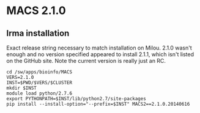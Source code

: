 MACS 2.1.0
==========

Irma installation
-----------------

Exact release string necessary to match installation on Milou.  2.1.0 wasn't
enough and no version specified appeared to install 2.1.1, which isn't listed
on the GitHub site. Note the current version is really just an RC.

    cd /sw/apps/bioinfo/MACS
    VERS=2.1.0
    INST=$PWD/$VERS/$CLUSTER
    mkdir $INST
    module load python/2.7.6
    export PYTHONPATH=$INST/lib/python2.7/site-packages
    pip install --install-option="--prefix=$INST" MACS2==2.1.0.20140616

